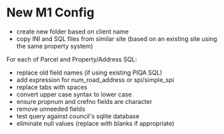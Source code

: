 # New M1 Config

* create new folder based on client name
* copy INI and SQL files from similar site (based on an existing site using the same property system)

For each of Parcel and Property/Address SQL:

* replace old field names (if using existing PIQA SQL)
* add expression for num_road_address or spi/simple_spi
* replace tabs with spaces
* convert upper case syntax to lower case
* ensure propnum and crefno fields are character
* remove unneeded fields
* test query against council's sqlite database
* eliminate null values (replace with blanks if appropriate)


